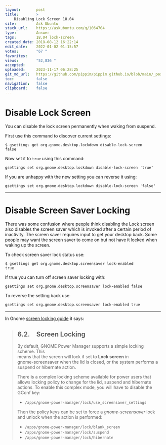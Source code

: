 ```yaml
---
layout:       post
title:        >
    Disabling Lock Screen 18.04
site:         Ask Ubuntu
stack_url:    https://askubuntu.com/q/1064704
type:         Answer
tags:         18.04 lock-screen
created_date: 2018-08-12 16:22:14
edit_date:    2022-01-02 01:15:57
votes:        "67 "
favorites:    
views:        "52,836 "
accepted:     
uploaded:     2023-11-17 06:28:25
git_md_url:   https://github.com/pippim/pippim.github.io/blob/main/_posts/2018/2018-08-12-Disabling-Lock-Screen-18.04.md
toc:          false
navigation:   false
clipboard:    false
---
```


# Disable Lock Screen

You can disable the lock screen permanently when waking from suspend.

First use this command to discover current settings:

``` 
$ gsettings get org.gnome.desktop.lockdown disable-lock-screen
false
```

Now set it to `true` using this command:

``` 
gsettings set org.gnome.desktop.lockdown disable-lock-screen 'true'
```

If you are unhappy with the new setting you can reverse it using:

``` 
gsettings set org.gnome.desktop.lockdown disable-lock-screen 'false'
```


------------


# Disable Screen Saver Locking

There was some confusion where people think disabling the Lock screen also disables the screen saver which is invoked after a certain period of inactivity. The screen saver requires input to get your desktop back. Some people may want the screen saver to come on but not have it locked when waking up the screen.

To check screen saver lock status use:

``` 
$ gsettings get org.gnome.desktop.screensaver lock-enabled
true
```

If true you can turn off screen saver locking with:

``` 
gsettings set org.gnome.desktop.screensaver lock-enabled false
```

To reverse the setting back use:

``` 
gsettings set org.gnome.desktop.screensaver lock-enabled true
```


---


In Gnome [screen locking guide][1] it says:

> ## 6.2. Screen Locking  
>   
> By default, GNOME Power Manager supports a simple locking scheme. This  
> means that the screen will lock if set to **Lock screen** in  
> gnome-screensaver when the lid is closed, or the system performs a  
> suspend or hibernate action.  
>   
> There is a complex locking scheme available for power users that  
> allows locking policy to change for the lid, suspend and hibernate  
> actions. To enable this complex mode, you will have to disable the  
> GConf key:  
>   
> -    `/apps/gnome-power-manager/lock/use_screensaver_settings`  
>   
> Then the policy keys can be set to force a *gnome-screensaver* lock  
> and unlock when the action is performed:  
>   
> -    `/apps/gnome-power-manager/lock/blank_screen`  
> -    `/apps/gnome-power-manager/lock/suspend`  
> -    `/apps/gnome-power-manager/lock/hibernate`  

  [1]: https://help.gnome.org/users/gnome-power-manager/stable/preferences-advanced.html.en_GB#advanced-preferences-locking
